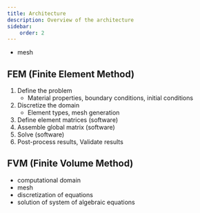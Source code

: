 ```yaml
---
title: Architecture
description: Overview of the architecture
sidebar:
    order: 2
---
```


- mesh

## FEM (Finite Element Method)
1. Define the problem
    - Material properties, boundary conditions, initial conditions
2. Discretize the domain
    - Element types, mesh generation
3. Define element matrices (software)
4. Assemble global matrix (software)
5. Solve  (software)
6. Post-process results, Validate results


## FVM (Finite Volume Method)
- computational domain
- mesh
- discretization of equations
- solution of system of algebraic equations

